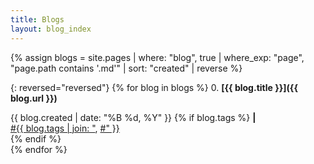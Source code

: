 ```yaml
---
title: Blogs
layout: blog_index
---
```


{% assign blogs = site.pages | where: "blog", true | where_exp: "page", "page.path contains '.md'" | sort: "created" | reverse %}

{: reversed="reversed"}
{% for blog in blogs %}
0. **[{{ blog.title }}]({{ blog.url }})**
   <div class="text-gray f6">{{ blog.created | date: "%B %d, %Y" }}
   {% if blog.tags %} <b>|</b> <div class="tags"> <u>&#35;{{ blog.tags | join: "</u>, <u>&#35;" }} </u> </div> {% endif %}
   </div>
{% endfor %}
